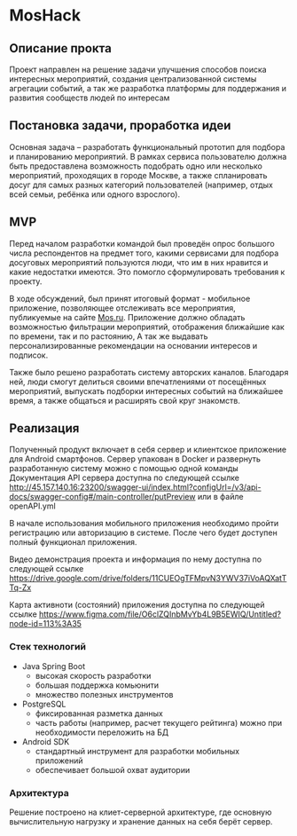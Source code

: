 # MosHack
## Описание прокта
Проект направлен на решение задачи улучшения способов поиска интересных мероприятий, создания централизованной системы агрегации событий, а так же разработка платформы для поддержания и развития сообществ людей по интересам

## Постановка задачи, проработка идеи
Основная задача – разработать функциональный прототип для подбора и планированию мероприятий. В рамках сервиса пользователю должна быть предоставлена возможность подобрать одно или несколько мероприятий, проходящих в городе Москве, а также спланировать досуг для самых разных категорий пользователей (например, отдых всей семьи, ребёнка или одного взрослого).

## MVP
Перед началом разработки командой был проведён опрос большого числа респондентов на предмет того, какими сервисами для подбора досуговых мероприятий пользуются люди, что им в них нравится и какие недостатки имеются. Это помогло сформулировать требования к проекту.

В ходе обсуждений, был принят итоговый формат - мобильное приложение, позволяющее отслеживать все мероприятия, публикуемые на сайте [Mos.ru](https://www.mos.ru/afisha/). Приложение должно обладать возможностью фильтрации мероприятий, отображения ближайшие как по времени, так и по растоянию, А так же выдавать персонализированные рекомендации на основании интересов и подписок.

Также было решено разработать систему авторских каналов. Благодаря ней, люди смогут делиться своими впечатлениями от посещённых мероприятий, выпускать подборки интересных событий на ближайшее время, а также общаться и расширять свой круг знакомств.
## Реализация
Полученный продукт включает в себя сервер и клиентское приложение для Android смартфонов. Сервер упакован в Docker и развернуть разработанную систему можно с помощью одной команды
Документация API сервера доступна по следующей ссылке http://45.157.140.16:23200/swagger-ui/index.html?configUrl=/v3/api-docs/swagger-config#/main-controller/putPreview или в файле openAPI.yml

В начале использования мобильного приложения необходимо пройти регистрацию или авторизацию в системе. После чего будет доступен полный функционал приложения.

Видео демонстрация проекта и информация по нему доступна по следующей ссылке https://drive.google.com/drive/folders/11CUEOgTFMpvN3YWV37iVoAQXatTTq-Zx 

Карта активноти (состояний) приложения доступна по следующей ссылке https://www.figma.com/file/O6clZQInbMvYb4L9B5EWIQ/Untitled?node-id=113%3A35

### Стек технологий
- Java Spring Boot
    + высокая скорость разработки
    + большая поддержка комьюнити
    + множество полезных инструментов
- PostgreSQL
    + фиксированная разметка данных
    + часть работы (например, расчет текущего рейтинга) можно при необходимости переложить на БД
- Android SDK
    + стандартный инструмент для разработки мобильных приложений
    + обеспечивает большой охват аудитории

### Архитектура
Решение построено на клиет-серверной архитектуре, где основную вычислительную нагрузку и хранение данных на себя берёт сервер. 
